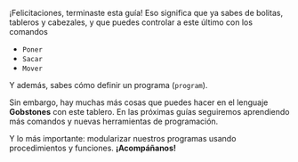 ¡Felicitaciones, terminaste esta guía! Eso significa que ya sabes de bolitas, tableros y cabezales, y que puedes controlar a este último con los comandos

 * `Poner`
 * `Sacar`
 * `Mover`

Y además, sabes cómo definir un programa (`program`).

Sin embargo, hay muchas más cosas que puedes hacer en el lenguaje **Gobstones** con este tablero. En las próximas guías seguiremos aprendiendo más comandos y nuevas herramientas de programación.

Y lo más importante: modularizar nuestros programas usando procedimientos y funciones. **¡Acompáñanos!**
